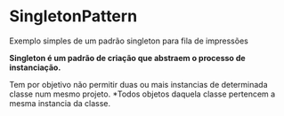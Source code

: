 # SingletonPattern
 Exemplo simples de um padrão singleton para fila de impressões

<b>Singleton é um padrão de criação que abstraem o processo de instanciação.</b>

Tem por objetivo não permitir duas ou mais instancias de determinada classe num mesmo projeto.
*Todos objetos daquela classe pertencem a mesma instancia da classe.
